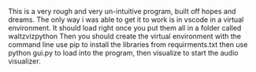 This is a very rough and very un-intuitive program, built off hopes and dreams.
The only way i was able to get it to work is in vscode in a virtual environment.
It should load right once you put them all in a folder called waltzvizpython
Then you should create the virtual environment with the command line
use pip to install the libraries from requirments.txt
then use python gui.py to load into the program, then visualize to start the audio visualizer.

